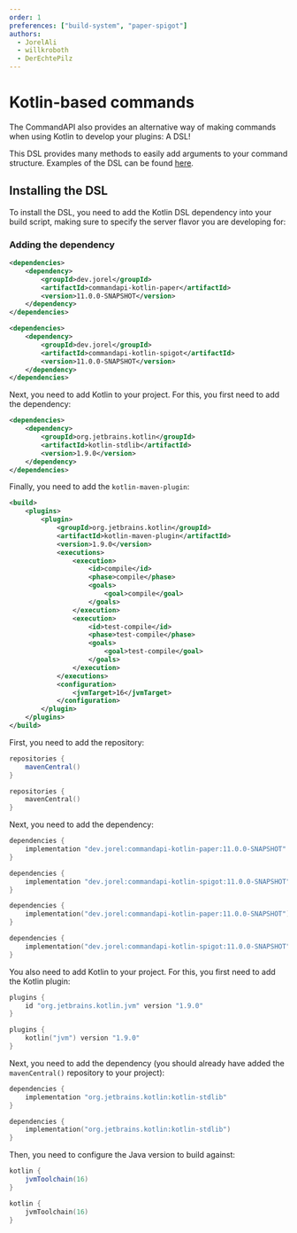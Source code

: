 ```yaml
---
order: 1
preferences: ["build-system", "paper-spigot"]
authors:
  - JorelAli
  - willkroboth
  - DerEchtePilz
---
```


# Kotlin-based commands

The CommandAPI also provides an alternative way of making commands when using Kotlin to develop your plugins: A DSL!

This DSL provides many methods to easily add arguments to your command structure. Examples of the DSL can be found [here](./usage.md).

## Installing the DSL

To install the DSL, you need to add the Kotlin DSL dependency into your build script, making sure to specify the server flavor you are developing for:

### Adding the dependency

<div class="maven">
<div class="paper">

```xml
<dependencies>
    <dependency>
        <groupId>dev.jorel</groupId>
        <artifactId>commandapi-kotlin-paper</artifactId>
        <version>11.0.0-SNAPSHOT</version>
    </dependency>
</dependencies>
```

</div>
<div class="spigot">

```xml
<dependencies>
    <dependency>
        <groupId>dev.jorel</groupId>
        <artifactId>commandapi-kotlin-spigot</artifactId>
        <version>11.0.0-SNAPSHOT</version>
    </dependency>
</dependencies>
```

</div>

Next, you need to add Kotlin to your project. For this, you first need to add the dependency:

```xml
<dependencies>
    <dependency>
        <groupId>org.jetbrains.kotlin</groupId>
        <artifactId>kotlin-stdlib</artifactId>
        <version>1.9.0</version>
    </dependency>
</dependencies>
```

Finally, you need to add the `kotlin-maven-plugin`:

```xml
<build>
    <plugins>
        <plugin>
            <groupId>org.jetbrains.kotlin</groupId>
            <artifactId>kotlin-maven-plugin</artifactId>
            <version>1.9.0</version>
            <executions>
                <execution>
                    <id>compile</id>
                    <phase>compile</phase>
                    <goals>
                        <goal>compile</goal>
                    </goals>
                </execution>
                <execution>
                    <id>test-compile</id>
                    <phase>test-compile</phase>
                    <goals>
                        <goal>test-compile</goal>
                    </goals>
                </execution>
            </executions>
            <configuration>
                <jvmTarget>16</jvmTarget>
            </configuration>
        </plugin>
    </plugins>
</build>
```

</div>
<div class="gradle">

First, you need to add the repository:

<div class="groovy">

```groovy
repositories {
    mavenCentral()
}
```

</div>
<div class="kts">

```kotlin
repositories {
    mavenCentral()
}
```

</div>

Next, you need to add the dependency:

<div class="groovy">

<div class="paper">

```groovy
dependencies {
    implementation "dev.jorel:commandapi-kotlin-paper:11.0.0-SNAPSHOT"
}
```

</div>
<div class="spigot">

```groovy
dependencies {
    implementation "dev.jorel:commandapi-kotlin-spigot:11.0.0-SNAPSHOT"
}
```

</div>
</div>
<div class="kts">

<div class="paper">

```kotlin
dependencies {
    implementation("dev.jorel:commandapi-kotlin-paper:11.0.0-SNAPSHOT")
}
```

</div>
<div class="spigot">

```kotlin
dependencies {
    implementation("dev.jorel:commandapi-kotlin-spigot:11.0.0-SNAPSHOT")
}
```

</div>

</div>

You also need to add Kotlin to your project. For this, you first need to add the Kotlin plugin:

<div class="groovy">

```groovy
plugins {
    id "org.jetbrains.kotlin.jvm" version "1.9.0"
}
```

</div>
<div class="kts">

```kotlin
plugins {
    kotlin("jvm") version "1.9.0"
}
```

</div>

Next, you need to add the dependency (you should already have added the `mavenCentral()` repository to your project):

<div class="groovy">

```groovy
dependencies {
    implementation "org.jetbrains.kotlin:kotlin-stdlib"
}
```

</div>
<div class="kts">

```kotlin
dependencies {
    implementation("org.jetbrains.kotlin:kotlin-stdlib")
}
```

</div>

Then, you need to configure the Java version to build against:

<div class="groovy">

```groovy
kotlin {
    jvmToolchain(16)
}
```

</div>
<div class="kts">

```kotlin
kotlin {
    jvmToolchain(16)
}
```

</div>

</div>